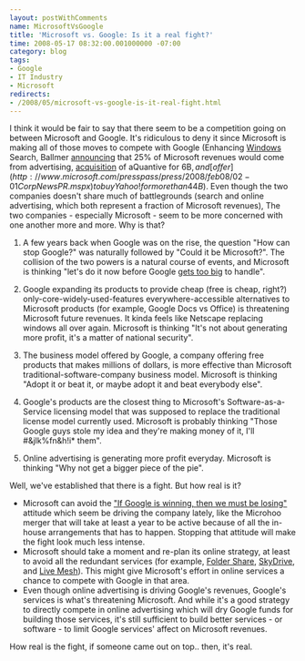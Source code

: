 ```yaml
---
layout: postWithComments
name: MicrosoftVsGoogle
title: 'Microsoft vs. Google: Is it a real fight?'
time: 2008-05-17 08:32:00.001000000 -07:00
category: blog
tags:
- Google
- IT Industry
- Microsoft
redirects:
- /2008/05/microsoft-vs-google-is-it-real-fight.html
---
```

I think it would be fair to say that there seem to be a competition going on between Microsoft and Google. It's ridiculous to deny it since Microsoft is making all of those moves to compete with Google (Enhancing [Windows](http://www.microsoft.com/windows/products/winfamily/desktopsearch/default.mspx) Search, Ballmer [announcing](http://web-advertising.suite101.com/article.cfm/microsoft_advertising_strategy) that 25% of Microsoft revenues would come from advertising, [acquisition](http://www.microsoft.com/presspass/press/2007/aug07/08-13MSaQuantivePR.mspx) of aQuantive for 6B$, and [offer](http://www.microsoft.com/presspass/press/2008/feb08/02-01CorpNewsPR.mspx) to buy Yahoo! for more than 44B$). Even though the two companies doesn't share much of battlegrounds (search and online advertising, which both represent a fraction of Microsoft revenues), The two companies - especially Microsoft - seem to be more concerned with one another more and more. Why is that?

1. A few years back when Google was on the rise, the question &quot;How can stop Google?&quot; was naturally followed by &quot;Could it be Microsoft?&quot;. The collision of the two powers is a natural course of events, and Microsoft is thinking &quot;let's do it now before Google [gets too big](http://www.alleyinsider.com/2008/5/google_to_surpass_size_of_microsoft_windows_in_2009) to handle&quot;.

2. Google expanding its products to provide cheap (free is cheap, right?) only-core-widely-used-features everywhere-accessible alternatives to Microsoft products (for example, Google Docs vs Office) is threatening Microsoft future revenues. It kinda feels like Netscape replacing windows all over again. Microsoft is thinking &quot;It's not about generating more profit, it's a matter of national security&quot;.

3. The business model offered by Google, a company offering free products that makes millions of dollars, is more effective than Microsoft traditional-software-company business model. Microsoft is thinking &quot;Adopt it or beat it, or maybe adopt it and beat everybody else&quot;.

4. Google's products are the closest thing to Microsoft's Software-as-a-Service licensing model that was supposed to replace the traditional license model currently used. Microsoft is probably thinking &quot;Those Google guys stole my idea and they're making money of it, I'll #&amp;jlk%fn&amp;h!i* them&quot;.

5. Online advertising is generating more profit everyday. Microsoft is thinking &quot;Why not get a bigger piece of the pie&quot;.

Well, we've established that there is a fight. But how real is it?

- Microsoft can avoid the [&quot;If Google is winning, then we must be losing&quot;](http://www.alleyinsider.com/2008/5/google_to_surpass_size_of_microsoft_windows_in_2009#comment-4829b325796c7a88001709b4) attitude which seem be driving the company lately, like the Microhoo merger that will take at least a year to be active because of all the in-house arrangements that has to happen. Stopping that attitude will make the fight look much less intense.  
- Microsoft should take a moment and re-plan its online strategy, at least to avoid all the redundant services (for example, [Folder Share](https://www.foldershare.com/welcome.aspx), [SkyDrive](http://skydrive.live.com/), and [Live Mesh](https://www.mesh.com/Welcome/Welcome.aspx)). This might give Microsoft's effort in online services a chance to compete with Google in that area.
- Even though online advertising is driving Google's revenues, Google's services is what's threatening Microsoft. And while it's a good strategy to directly compete in online advertising which will dry Google funds for building those services, it's still sufficient to build better services - or software - to limit Google services' affect on Microsoft revenues.

How real is the fight, if someone came out on top.. then, it's real.